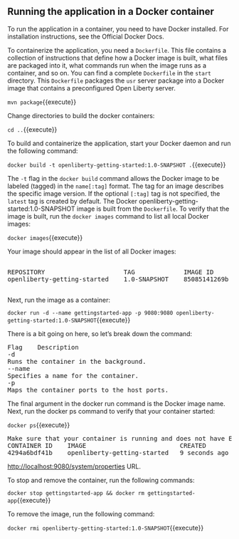 ## Running the application in a Docker container

To run the application in a container, you need to have Docker installed. For installation instructions, see the Official Docker Docs.

To containerize the application, you need a `Dockerfile`. This file contains a collection of instructions that define how a Docker image is built, what files are packaged into it, what commands run when the image runs as a container, and so on. You can find a complete `Dockerfile` in the `start` directory. This `Dockerfile` packages the `usr` server package into a Docker image that contains a preconfigured Open Liberty server.

`mvn package`{{execute}}

Change directories to build the docker containers:

`cd ..`{{execute}}

To build and containerize the application, start your Docker daemon and run the following command:

`docker build -t openliberty-getting-started:1.0-SNAPSHOT .`{{execute}}

The `-t` flag in the `docker build` command allows the Docker image to be labeled (tagged) in the `name[:tag]` format. The tag for an image describes the specific image version. If the optional `[:tag]` tag is not specified, the `latest` tag is created by default. The Docker openliberty-getting-started:1.0-SNAPSHOT image is built from the `Dockerfile`. To verify that the image is built, run the `docker images` command to list all local Docker images:

`docker images`{{execute}}

Your image should appear in the list of all Docker images:

<pre>

REPOSITORY                     TAG             IMAGE ID        CREATED         SIZE
openliberty-getting-started    1.0-SNAPSHOT    85085141269b    21 hours ago    487MB

</pre>

Next, run the image as a container:

`docker run -d --name gettingstarted-app -p 9080:9080 openliberty-getting-started:1.0-SNAPSHOT`{{execute}}

There is a bit going on here, so let’s break down the command:

<pre>
Flag	Description
-d
Runs the container in the background.
--name
Specifies a name for the container.
-p
Maps the container ports to the host ports.
</pre>


The final argument in the docker run command is the Docker image name.
Next, run the docker ps command to verify that your container started:

`docker ps`{{execute}}

<pre>
Make sure that your container is running and does not have Exited as its status:
CONTAINER ID    IMAGE                         CREATED          STATUS           NAMES
4294a6bdf41b    openliberty-getting-started   9 seconds ago    Up 11 seconds    gettingstarted-app
</pre>

<a href="https://[[HOST_SUBDOMAIN]]-9080-[[KATACODA_HOST]].environments.katacoda.com/system/properties">http://localhost:9080/system/properties</a>  URL.

To stop and remove the container, run the following commands:

`docker stop gettingstarted-app && docker rm gettingstarted-app`{{execute}}

To remove the image, run the following command:

`docker rmi openliberty-getting-started:1.0-SNAPSHOT`{{execute}}
